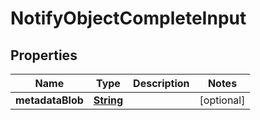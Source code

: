 

# NotifyObjectCompleteInput


## Properties

| Name | Type | Description | Notes |
|------------ | ------------- | ------------- | -------------|
|**metadataBlob** | [**String**](String.md) |  |  [optional] |



